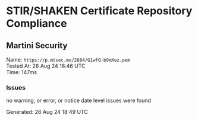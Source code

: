 # STIR/SHAKEN Certificate Repository Compliance

## Martini Security

Name: `https://p.mtsec.me/2884/G1wfQ-b9mXez.pem`\
Tested At: 26 Aug 24 18:46 UTC\
Time: 147ms

### Issues

no warning, or error, or notice date level issues were found

Generated: 26 Aug 24 18:49 UTC